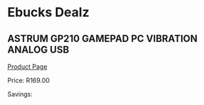 
# Ebucks Dealz
## ASTRUM GP210 GAMEPAD PC VIBRATION ANALOG USB
[Product Page](https://www.ebucks.com/web/shop/productSelected.do?prodId=1227762923&catId=365757697)

Price: R169.00

Savings: 


	